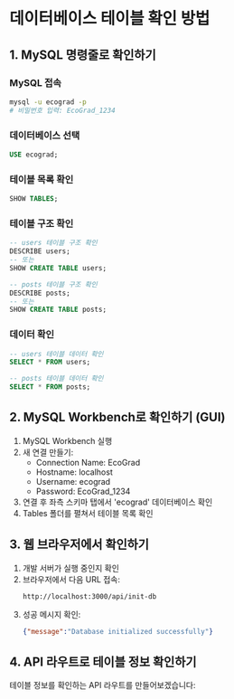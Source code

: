 # 데이터베이스 테이블 확인 방법

## 1. MySQL 명령줄로 확인하기

### MySQL 접속
```bash
mysql -u ecograd -p
# 비밀번호 입력: EcoGrad_1234
```

### 데이터베이스 선택
```sql
USE ecograd;
```

### 테이블 목록 확인
```sql
SHOW TABLES;
```

### 테이블 구조 확인
```sql
-- users 테이블 구조 확인
DESCRIBE users;
-- 또는
SHOW CREATE TABLE users;

-- posts 테이블 구조 확인
DESCRIBE posts;
-- 또는
SHOW CREATE TABLE posts;
```

### 데이터 확인
```sql
-- users 테이블 데이터 확인
SELECT * FROM users;

-- posts 테이블 데이터 확인
SELECT * FROM posts;
```

## 2. MySQL Workbench로 확인하기 (GUI)

1. MySQL Workbench 실행
2. 새 연결 만들기:
   - Connection Name: EcoGrad
   - Hostname: localhost
   - Username: ecograd
   - Password: EcoGrad_1234
3. 연결 후 좌측 스키마 탭에서 'ecograd' 데이터베이스 확인
4. Tables 폴더를 펼쳐서 테이블 목록 확인

## 3. 웹 브라우저에서 확인하기

1. 개발 서버가 실행 중인지 확인
2. 브라우저에서 다음 URL 접속:
   ```
   http://localhost:3000/api/init-db
   ```
3. 성공 메시지 확인:
   ```json
   {"message":"Database initialized successfully"}
   ```

## 4. API 라우트로 테이블 정보 확인하기

테이블 정보를 확인하는 API 라우트를 만들어보겠습니다: